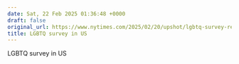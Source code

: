 ```yaml
---
date: Sat, 22 Feb 2025 01:36:48 +0000
draft: false
original_url: https://www.nytimes.com/2025/02/20/upshot/lgbtq-survey-results.html
title: LGBTQ survey in US
---
```


LGBTQ survey in US